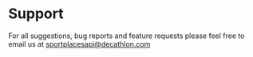 # Support

For all suggestions, bug reports and feature requests please feel free to email us at [sportplacesapi@decathlon.com](sportplacesapi@decathlon.com)